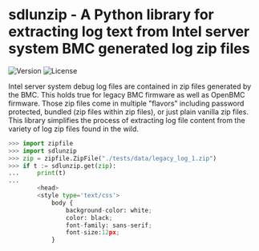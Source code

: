 # sdlunzip - A Python library for extracting log text from Intel server system BMC generated log zip files

![Version](https://img.shields.io/badge/version-0.2.1-blue.svg)
![License](https://img.shields.io/badge/license-MIT-green.svg)

Intel server system debug log files are contained in zip files generated by the BMC. This holds
true for legacy BMC firmware as well as OpenBMC firmware. Those zip files come in multiple
"flavors" including password protected, bundled (zip files within zip files), or just plain
vanilla zip files.  This library simplifies the process of extracting log file content from the
variety of log zip files found in the wild.

```python
>>> import zipfile
>>> import sdlunzip
>>> zip = zipfile.ZipFile("./tests/data/legacy_log_1.zip")
>>> if t := sdlunzip.get(zip):
...     print(t)
... 
        <head>
        <style type='text/css'>
            body {
                background-color: white;
                color: black;
                font-family: sans-serif;
                font-size:12px;
            }
```